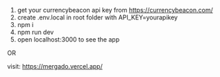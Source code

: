 1. get your currencybeacon api key from https://currencybeacon.com/
2. create .env.local in root folder with API_KEY=yourapikey
3. npm i
4. npm run dev
5. open localhost:3000 to see the app

OR 

visit: https://mergado.vercel.app/
